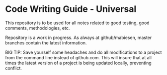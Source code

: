 # Code Writing Guide - Universal

This repository is to be used for all notes related to good testing, good comments, methodologies, etc.

Repository is a work in progress.  As always at github/mabiesen, master branches contain the latest information.

BIG TIP:  Save yourself some headaches and do all modifications to a project from the command line instead of github.com.  This will insure that at all times the latest version of a project is being updated locally, preventing conflict.
